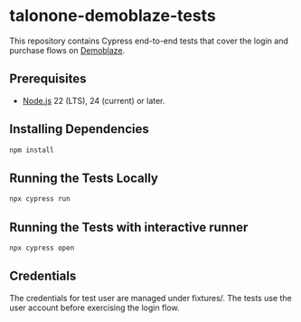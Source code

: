 # talonone-demoblaze-tests

This repository contains Cypress end-to-end tests that cover the login and purchase flows on [Demoblaze](https://www.demoblaze.com).

## Prerequisites

- [Node.js](https://nodejs.org/) 22 (LTS), 24 (current) or later.

## Installing Dependencies

```bash
npm install
```

## Running the Tests Locally

```bash
npx cypress run
```

## Running the Tests with interactive runner

```bash
npx cypress open
```

## Credentials

The credentials for test user are managed under fixtures/. The tests use the user account before exercising the login flow.
